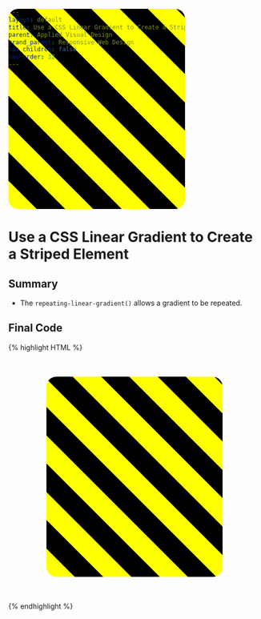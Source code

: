 ```yaml
---
layout: default
title: Use a CSS Linear Gradient to Create a Striped Element
parent: Applied Visual Design
grand_parent: Responsive Web Design
has_children: false
nav_order: 32
---
```

# Use a CSS Linear Gradient to Create a Striped Element
## Summary
- The `repeating-linear-gradient()` allows a gradient to be repeated.

## Final Code

{% highlight HTML %}
<style>

  div{
    border-radius: 20px;
    width: 70%;
    height: 400px;
    margin:  50 auto;
    background: repeating-linear-gradient(
      45deg,
      yellow 0px,
      yellow 40px,
      black 40px,
      black 80px
    );
  }

</style>

<div></div>
{% endhighlight %}